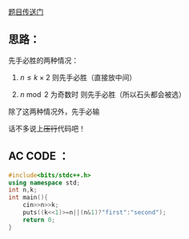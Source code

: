 [题目传送门](https://www.luogu.com.cn/problem/AT1074)

## 思路：

先手必胜的两种情况：

1. $n \leq k\times 2$ 则先手必胜（直接放中间）

2. $n \bmod 2$ 为奇数时 则先手必胜（所以石头都会被选）

除了这两种情况外，先手必输

话不多说上~~压行~~代码吧！

## AC CODE ：

```cpp
#include<bits/stdc++.h>
using namespace std;
int n,k;
int main(){
    cin>>n>>k;
    puts((k<<1)>=n||(n&1)?"first":"second");
    return 0;
}
```
